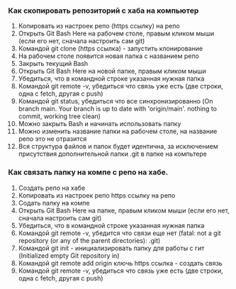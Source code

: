 ### Как скопировать репозиторий с хаба на компьютер
1. Копировать из настроек репо (https ссылку) на репо
2. Открыть Git Bash Here на рабочем столе, правым кликом мыши (если его нет, сначала настроить сам git)
3. Командой git clone (https ссылка) - запустить клонирование
4. На рабочем столе появится новая папка с названием репо
5. Закрыть текущий Bash
6. Открыть Git Bash Here на новой папке, правым кликом мыши
7. Убедиться, что в командной строке указанная нужная папка
8. Командой git remote -v, убедиться что связь уже есть (две строки, одна с fetch, другая с push)
9. Командой git status, убедиться что все синхронизированно (On branch main. Your branch is up to date with 'origin/main'. nothing to commit, working tree clean)
10. Можно закрыть Bash и начинать использовать папку
11. Можно изменить название папки на рабочем столе, на название репо это не отразится
12. Вся структура файлов и папок будет идентична, за исключением присутствия дополнительной папки .git в папке на компьтере



### Как связать папку на компе с репо на хабе.

1. Создать репо на хабе
2. Копировать из настроек репо https ссылку на репо
3. Содать папку на компе
4. Открыть Git Bash Here на папке, правым кликом мыши (если его нет, сначала настроить сам git)
5. Убедиться, что в командной строке указанная нужная папка
6. Командой git remote -v, убедится что связи еще нет (fatal: not a git repository (or any of the parent directories): .git)
7. Командой git init - инициализировать папку для работы с гит (Initialized empty Git repository in)
8. Командой git remote add origin ключь https ссылка - создать связь
9. Командой git remote -v, убедиться что связь уже есть (две строки, одна с fetch, другая с push) 
